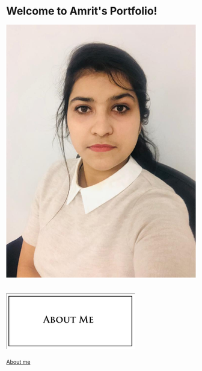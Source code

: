 # Welcome to Amrit's Portfolio!

![](Images/WhatsApp%20Image%202020-11-29%20at%205.15.08%20PM.jpeg)



# ![](Images/about%20me.png)

[About me](about%20me)


